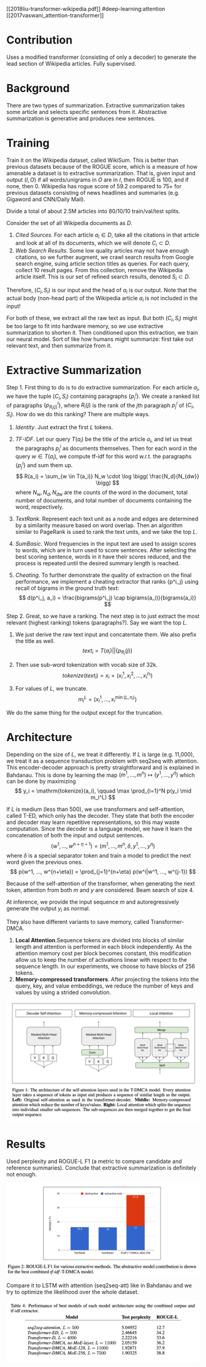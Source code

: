[[2018liu-transformer-wikipedia.pdf]]
#deep-learning:attention
[[2017vaswani_attention-transformer]]

# Contribution

   Uses a modified transformer (consisting of only a decoder) to generate the lead section of Wikipedia articles. Fully supervised. 

# Background 

   There are two types of summarization. Extractive summarization takes some article and selects specific sentences from it. Abstractive summarization is generative and produces new sentences. 

# Training 

   Train it on the Wikipedia dataset, called WikiSum. This is better than previous datasets because of the ROGUE score, which is a measure of how amenable a dataset is to extractive summarization. That is, given input and output $(I, O)$ if all words/unigrams in $O$ are in $I$, then ROGUE is 100, and if none, then $0$. Wikipedia has rogue score of 59.2 compared to 75+ for previous datasets consisting of news headlines and summaries (e.g. Gigaword and CNN/Daily Mail). 

   Divide a total of about 2.5M articles into 80/10/10 train/val/test splits. 

   Consider the set of all Wikipedia documents as $D$. 
   1. *Cited Sources.* For each article $a_i \in D$, take all the citations in that article and look at all of its documents, which we will denote $C_i \subset D$.  
   2. *Web Search Results.* Some low quality articles may not have enough citations, so we further augment, we crawl search results from Google search engine, suing article section titles as queries. For each query, collect 10 result pages. From this collection, remove the Wikipedia article itself. This is our set of refined search results, denoted $S_i \subset D$. 

   Therefore, $(C_i, S_i)$ is our input and the head of $a_i$ is our output. Note that the actual body (non-head part) of the Wikipedia article $a_i$ is *not* included in the input! 
   
   For both of these, we extract all the raw text as input. But both $(C_i, S_i)$ might be too large to fit into hardware memory, so we use extractive summarization to shorten it. Then conditioned upon this extraction, we train our neural model. Sort of like how humans might summarize: first take out relevant text, and then summarize from it.  

# Extractive Summarization

   Step 1. First thing to do is to do extractive summarization. For each article $a_i$, we have the tuple $(C_i, S_i)$ containing paragraphs $\{p^i_j\}$. We create a ranked list of paragraphs $\{p^i_{R_i (j)}\}$, where $R_i (j)$ is the rank of the $j$th paragraph $p^i_j$ of $(C_i, S_i)$. How do we do this ranking? There are multiple ways. 

   1. *Identity*. Just extract the first $L$ tokens. 
   2. *TF-IDF*. Let our query $T(a_i)$ be the title of the article $a_i$, and let us treat the paragraphs $p^i_j$ as documents themselves. Then for each word in the query $w \in T(a_i)$, we compute tf-idf for this word w.r.t. the paragraphs $\{p^i_j\}$ and sum them up. 
   $$ 
      R(a_i) = \sum_{w \in T(a_i)} N_w \cdot  \log \bigg(  \frac{N_d}{N_{dw}} \bigg)
   $$ 
   where $N_w, N_d, N_{dw}$ are the counts of the word in the document, total number of documents, and total number of documents containing the word, respectively. 

   3. *TextRank*. Represent each text unit as a node and edges are determined by a similarity measure based on word overlap. Then an algorithm similar to PageRank is used to rank the text units, and we take the top $L$. 

   4. *SumBasic*. Word frequencies in the input text are used to assign scores to words, which are in turn used to score sentences. After selecting the best scoring sentence, words in it have their scores reduced, and the process is repeated until the desired summary length is reached.

   5. *Cheating*. To further demonstrate the quality of extraction on the final performance, we implement a cheating extractor that ranks {p^i_j} using recall of bigrams in the ground truth text:
   $$
      d(p^i_j, a_i) = \frac{bigrams(p^i_j) \cap bigrams(a_i)}{bigrams(a_i)}
   $$

   Step 2. Great, so we have a ranking. The next step is to just extract the most relevant (highest ranking) tokens (paragraphs?). Say we want the top $L$. 

   1. We just derive the raw text input and concatentate them. We also prefix the title as well. 
   $$
      text_i = T(a_i) || \{p_{R_i}(j)\}
   $$

   2. Then use sub-word tokenization with vocab size of 32k. 
   $$
      tokenize(text_i) = x_i = (x_i^1, x_i^2, ..., x_i^{n_i})
   $$

   3. For values of $L$, we truncate. 
   $$
      m_i^L = (x_i^1, \ldots, x_i^{\min(L, n_i)}) 
   $$

   We do the same thing for the output except for the truncation. 

# Architecture

   Depending on the size of $L$, we treat it differently. If $L$ is large (e.g. 11,000), we treat it as a sequence transduction problem with seq2seq with attention. This encoder-decoder approach is pretty straightforward and is explained in Bahdanau. This is done by learning the map $(m^1, \ldots, m^n) \mapsto (y^1, \ldots, y^\eta)$ which can be done by maximizing 
   $$
      y_i = \mathrm{tokenize}(a_i), \qquad \max \prod_{i=1}^N p(y_i \mid m_i^L) 
   $$

   If $L$ is medium (less than 500), we use transformers and self-attention, called T-ED, which only has the decoder. They state that both the encoder and decoder may learn repetitive representations, so this may waste computation. Since the decoder is a language model, we have it learn the concatenation of both the input and output sentences. 
   $$ 
      (w^1, \ldots, w^{n + \eta + 1}) = (m^1, \ldots, m^n, \delta, y^1, \ldots, y^\eta)
   $$
   where $\delta$ is a special separator token and train a model to predict the next word given the previous ones. 
   $$
      p(w^1, ..., w^{n+\eta}) = \prod_{j=1}^{n+\eta} p(w^i|w^1, ..., w^{j-1})
   $$ 

   Because of the self-attention of the transformer, when generating the next token, attention from both $m$ and $y$ are considered. Beam search of size 4. 

   At inference, we provide the input sequence $m$ and autoregressively generate the output $y_i$ as normal. 

   They also have different variants to save memory, called Transformer-DMCA. 
   1. **Local Attention**.Sequence tokens are divided into blocks of similar length and attention is performed in each block independently. As the attention memory cost per block becomes constant, this modification allow us to keep the number of activations linear with respect to the sequence length. In our experiments, we choose to have blocks of 256 tokens. 
   2. **Memory-compressed transformers**. After projecting the tokens into the query, key, and value embeddings, we reduce the number of keys and values by using a strided convolution.

   ![image](wiki_compress.png)

# Results 

   Used perplexity and ROGUE-L F1 (a metric to compare candidate and reference summaries).  Conclude that extractive summarization is definitely not enough. 

   ![image](wiki_rogue.png) 

   Compare it to LSTM with attention (seq2seq-att) like in Bahdanau and we try to optimize the likelihood over the whole dataset. 

   ![image](wiki_res.png)

   

